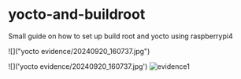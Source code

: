 # yocto-and-buildroot
Small guide on how to set up build root and yocto using raspberrypi4

![]("yocto evidence/20240920_160737.jpg")

![]('yocto evidence/20240920_160737.jpg')
![evidence1](https://www.dropbox.com/scl/fi/tjye4szlj36r6r8bbprw9/applying-commands.jpg?rlkey=rdevfid8w0j7ager3i3axilua&st=f96kk7as&dl=0)
